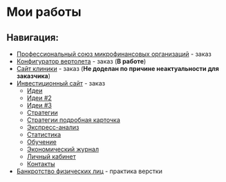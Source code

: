 # Мои работы
## Навигация:
- [Профессиональный союз микрофинансовых организаций](https://monarch-web.github.io/mfo/) - заказ
- [Конфигуратор вертолета](https://monarch-web.github.io/config/) - заказ (**В работе**)
- [Сайт клиники](https://monarch-web.github.io/tls/) - заказ (**Не доделан по причине неактуальности для заказчика**)
- [Инвестиционный сайт](https://monarch-web.github.io/invest/) - заказ
  - [Идеи](https://monarch-web.github.io/invest/idea)
  - [Идеи #2](https://monarch-web.github.io/invest/idea-web)
  - [Идеи #3](https://monarch-web.github.io/invest/idea-item)
  - [Стратегии](https://monarch-web.github.io/invest/strategy)
  - [Стратегии подробная карточка](https://monarch-web.github.io/invest/strategy-1)
  - [Экспресс-анализ](https://monarch-web.github.io/invest/express)
  - [Статистика](https://monarch-web.github.io/invest/statistic)
  - [Обучение](https://monarch-web.github.io/invest/training)
  - [Экономический журнал](https://monarch-web.github.io/invest/analytics)
  - [Личный кабинет](https://monarch-web.github.io/invest/lk)
  - [Контакты](https://monarch-web.github.io/invest/contacts)
- [Банкротство физических лиц](https://monarch-web.github.io/Banking/) - практика верстки
